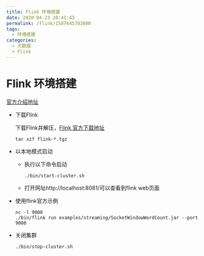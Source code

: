 ```yaml
---
title: Flink 环境搭建
date: 2020-04-23 20:41:43
permalink: /flink/1587645703000
tags: 
  - 环境搭建
categories: 
  - 大数据
  - Flink
---
```

# Flink 环境搭建

[官方介绍地址](https://ci.apache.org/projects/flink/flink-docs-release-1.10/getting-started/tutorials/local_setup.html)

- 下载Flink

  下载Flink并解压，[Flink 官方下载地址](https://flink.apache.org/downloads.html)

  ```shell
  tar xzf flink-*.tgz
  ```

- 以本地模式启动

  - 执行以下命令启动

    ```shell
    ./bin/start-cluster.sh
    ```

  - 打开网址http://localhost:8081/可以查看到flink web页面
  
- 使用flink官方示例

  ```shell
  nc -l 9000
  ./bin/flink run examples/streaming/SocketWindowWordCount.jar --port 9000
  ```

- 关闭集群

  ```shell
  ./bin/stop-cluster.sh
  ```

  

